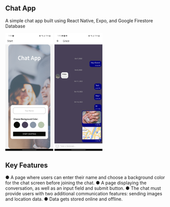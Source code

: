 ## Chat App

A simple chat app built using React Native, Expo, and Google Firestore Database 

<img src="img/StartScreen.jpg" width="30%" alt="Screenshot of start screen"> <img src="img/ChatScreen.jpg" width="30%" alt="Screenshot of chat screen">


## Key Features

● A page where users can enter their name and choose a background color for the chat screen before joining the chat.
● A page displaying the conversation, as well as an input field and submit button.
● The chat must provide users with two additional communication features: sending images and location data.
● Data gets stored online and offline.
